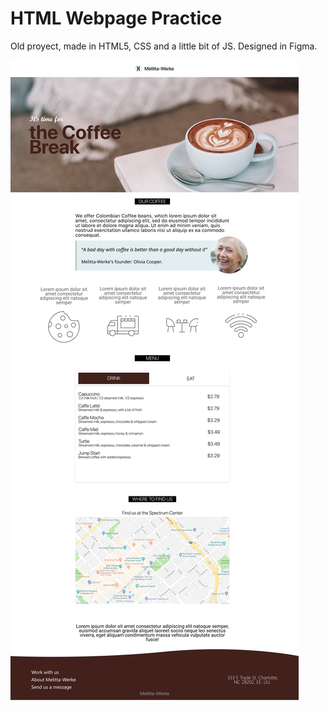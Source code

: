 # HTML Webpage Practice
Old proyect, made in HTML5, CSS and a little bit of JS. Designed in Figma.

![preview](https://github.com/matiaspedelhez/coffee-store-webp/blob/main/preview.jpg?raw=true)
